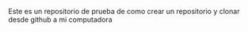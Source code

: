 
Este es un repositorio de prueba de como crear un repositorio y clonar desde github a mi computadora
